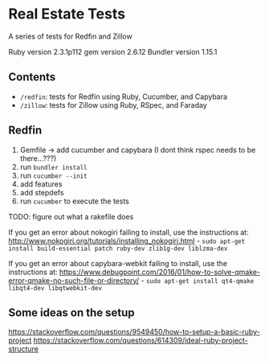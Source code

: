 # Real Estate Tests

A series of tests for Redfin and Zillow

Ruby version 2.3.1p112
gem version 2.6.12
Bundler version 1.15.1


## Contents

- `/redfin`: tests for Redfin using Ruby, Cucumber, and Capybara
- `/zillow`: tests for Zillow using Ruby, RSpec, and Faraday




## Redfin

1. Gemfile -> add cucumber and capybara
  (I dont think rspec needs to be there...???)
2. run `bundler install`
3. run `cucumber --init`
4. add features
5. add stepdefs
6. run `cucumber` to execute the tests

TODO: figure out what a rakefile does

If you get an error about nokogiri failing to install, use the instructions at:
<http://www.nokogiri.org/tutorials/installing_nokogiri.html> - 
`sudo apt-get install build-essential patch ruby-dev zlib1g-dev liblzma-dev`


If you get an error about capybara-webkit failing to install, use the instructions at:
<https://www.debugpoint.com/2016/01/how-to-solve-qmake-error-qmake-no-such-file-or-directory/> - 
`sudo apt-get install qt4-qmake libqt4-dev libqtwebkit-dev`

## Some ideas on the setup

<https://stackoverflow.com/questions/9549450/how-to-setup-a-basic-ruby-project>
<https://stackoverflow.com/questions/614309/ideal-ruby-project-structure>